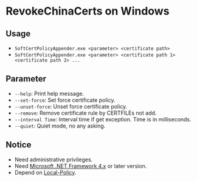 ﻿RevokeChinaCerts on Windows
==============

## Usage
* `SoftCertPolicyAppender.exe <parameter> <certificate path>`
* `SoftCertPolicyAppender.exe <parameter> <certificate path 1> <certificate path 2> ...`

## Parameter
* `--help`: Print help message.
* `--set-force`: Set force certificate policy.
* `--unset-force`: Unset force certificate policy.
* `--remove`: Remove certificate rule by CERTFILEs not add.
* `--interval Time`: Interval time if get exception. Time is in milliseconds.
* `--quiet`: Quiet mode, no any asking.

## Notice
* Need administrative privileges.
* Need [Microsoft .NET Framework 4.x](https://www.microsoft.com/en-us/download/details.aspx?id=17718) or later version.
* Depend on [Local-Policy](https://bitbucket.org/MartinEden/local-policy/overview).
